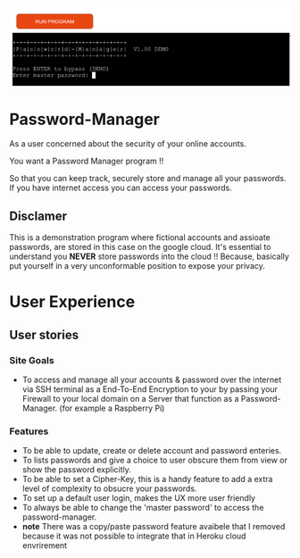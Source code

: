 ![password-manager-scr01.png](images/password-manager-scr01.png)
# Password-Manager
As a user concerned about the security of your online accounts.

You want a Password Manager program !!

So that you can keep track, securely store and manage all your passwords.
If you have internet access you can access your passwords.

## Disclamer 

This is a demonstration program where fictional accounts and assioate passwords,
are stored in this case on the google cloud.
It's essential to understand you **NEVER** store passwords into the cloud !! Because,
basically put yourself in a very unconformable position to expose your privacy.

# User Experience 
## User stories

### Site Goals
* To access and manage all your accounts & password over the internet via SSH terminal as a End-To-End Encryption 
to your by passing your Firewall to your local domain on a Server that function as a Password-Manager. (for example a Raspberry Pi)
### Features
* To be able to update, create or delete account and password enteries.
* To lists passwords and give a choice to user obscure them from view or show the password explicitly.
* To be able to set a Cipher-Key, this is a handy feature to add a extra level of complexity to obsucre your passwords. 
* To set up a default user login, makes the UX more user friendly
* To always be able to change the 'master password' to access the password-manager.
* **note** There was a copy/paste password feature avaibele that I removed because it was not possible to integrate that
in Heroku cloud envrirement

